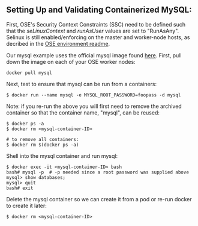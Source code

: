 ## Setting Up and Validating Containerized MySQL:

First, OSE's Security Context Constraints (SSC) need to be defined such that the *seLinuxContext* and *runAsUser* values are set to "RunAsAny". Selinux is still enabled/enforcing on the master and worker-node hosts, as decribed in the [OSE environment readme](ENV.md).

Our mysql example uses the official mysql image found [here](https://hub.docker.com/_/mysql/). First, pull down the image on each of your OSE worker nodes:
```
docker pull mysql
```

Next, test to ensure that mysql can be run from a containers:
```
$ docker run --name mysql -e MYSQL_ROOT_PASSWORD=foopass -d mysql
```
Note: if you re-run the above you will first need to remove the archived container so that the container name, "mysql", can be reused:

```
$ docker ps -a
$ docker rm <mysql-container-ID>

# to remove all containers:
$ docker rm $(docker ps -a)
```

Shell into the mysql container and run mysql:
```
$ docker exec -it <mysql-container-ID> bash
bash# mysql -p  # -p needed since a root password was supplied above
mysql> show databases;
mysql> quit
bash# exit
```

Delete the mysql container so we can create it from a pod or re-run docker to create it later:
```
$ docker rm <mysql-container-ID>
```
